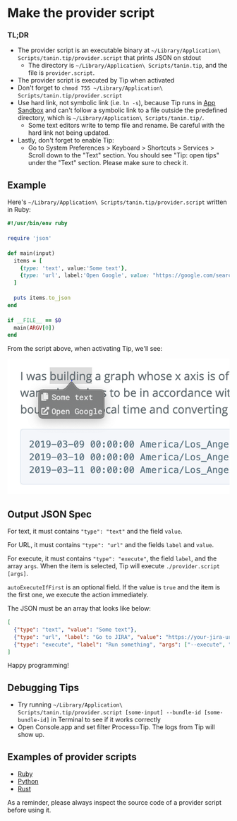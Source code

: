 Make the provider script
=========================

### TL;DR 

* The provider script is an executable binary at `~/Library/Application\ Scripts/tanin.tip/provider.script` that prints JSON on stdout
  * The directory is `~/Library/Application\ Scripts/tanin.tip`, and the file is `provider.script`.
* The provider script is executed by Tip when activated
* Don't forget to `chmod 755 ~/Library/Application\ Scripts/tanin.tip/provider.script`
* Use hard link, not symbolic link (i.e. `ln -s`), because Tip runs in [App Sandbox](https://developer.apple.com/app-sandboxing/) and can't follow a symbolic link to a file outside the predefined directory, which is `~/Library/Application\ Scripts/tanin.tip/`.
  * Some text editors write to temp file and rename. Be careful with the hard link not being updated.
* Lastly, don't forget to enable Tip:
  * Go to System Preferences > Keyboard > Shortcuts > Services > Scroll down to the "Text" section. You should see "Tip: open tips" under the "Text" section. Please make sure to check it.


Example
--------

Here's `~/Library/Application\ Scripts/tanin.tip/provider.script` written in Ruby:

```ruby
#!/usr/bin/env ruby

require 'json'

def main(input)
  items = [
    {type: 'text', value:'Some text'},
    {type: 'url', label:'Open Google', value: "https://google.com/search?q=#{input}", autoExecuteIfFirst: true}
  ]

  puts items.to_json
end

if __FILE__ == $0
  main(ARGV[0])
end
```

From the script above, when activating Tip, we'll see:

![Example](./readme/example.png)


Output JSON Spec
-----------------

For text, it must contains `"type": "text"` and the field `value`.

For URL, it must contains `"type": "url"` and the fields `label` and `value`.

For execute, it must contains `"type": "execute"`, the field `label`, and the array `args`. When the item is selected, Tip will execute `./provider.script [args]`.

`autoExecuteIfFirst` is an optional field. If the value is `true` and the item is the first one, we execute the action immediately.

The JSON must be an array that looks like below:

```json
[
  {"type": "text", "value": "Some text"},
  {"type": "url", "label": "Go to JIRA", "value": "https://your-jira-url/JIRA-0001", "autoExecuteIfFirst": true},
  {"type": "execute", "label": "Run something", "args": ["--execute", "some-more-arg"]},
]
```

Happy programming!


Debugging Tips
---------------

* Try running `~/Library/Application\ Scripts/tanin.tip/provider.script [some-input] --bundle-id [some-bundle-id]` in Terminal to see if it works correctly
* Open Console.app and set filter Process=Tip. The logs from Tip will show up.


Examples of provider scripts
-----------------------------

* [Ruby](./scripts/provider.script)
* [Python](./scripts/provider.script.py)
* [Rust](https://github.com/hobofan/tippytap)

As a reminder, please always inspect the source code of a provider script before using it.
